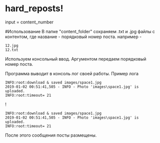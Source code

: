 # hard_reposts!

input = content_number



#Использование
В папке "content_folder" сохраняем .txt и .jpg файлы с контентом, где название - порядковый номер поста.
например -
```
12.jpg
12.txt
```
Используем консольный ввод. Аргументом передаем порядковый номер поста.

Программа выводит в консоль лог своей работы. Пример лога

 ```
INFO:root:download & saved images/space1.jpg
2019-01-02 00:51:41,505 - INFO - Photo 'images\space1.jpg' is uploaded.
INFO:root:timeout= 21
```

!
```
INFO:root:download & saved images/space1.jpg
2019-01-02 00:51:41,505 - INFO - Photo 'images\space1.jpg' is uploaded.
INFO:root:timeout= 21
```
После этого сообщения посты размещены.
